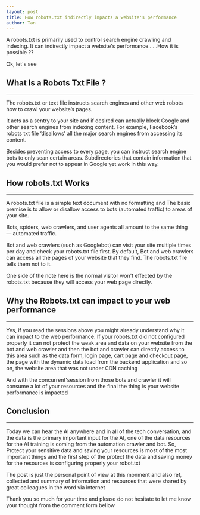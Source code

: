```yaml
---
layout: post
title: How robots.txt indirectly impacts a website's performance
author: Tan
---
```

A robots.txt is primarily used to control search engine crawling and indexing. It can indirectly impact a website's performance......How it is possible ??
 

Ok, let's see 

## What Is a Robots Txt File ? 
-----

The robots.txt or text file instructs search engines and other web robots how to crawl your website’s pages.

It acts as a sentry to your site and if desired can actually block Google and other search engines from indexing content. For example, Facebook’s robots txt file ‘disallows’ all the major search engines from accessing its content.

Besides preventing access to every page, you can instruct search engine bots to only scan certain areas. Subdirectories that contain information that you would prefer not to appear in Google yet work in this way.


##  How robots.txt Works
-----
A robots.txt file is a simple text document with no formatting and The basic premise is to allow or disallow access to bots (automated traffic) to areas of your site.

Bots, spiders, web crawlers, and user agents all amount to the same thing — automated traffic.

Bot and web crawlers (such as Googlebot) can visit your site multiple times per day and check your robots.txt file first. By default, Bot and web crawlers can access all the pages of your website that they find. The robots.txt file tells them not to it.

One side of the note here is the normal visitor won't effected by the robots.txt because they will access your web page directly.

##  Why the Robots.txt can impact to your web performance
-----

Yes, if you read the sessions above you might already understand why it can impact to the web performance. 
If your robots.txt did not configured properly it can not protect the weak area and data on your website from the bot and web crawler and then the bot and crawler can directly access to this area such as the data form, login page, cart page and checkout page, the page with the dynamic data load from the backend application and so on, the website area that was not under CDN caching  

And with the concurrent'session from those bots and crawler it will consume a lot of your resources and the final the thing is your website performance is impacted

##  Conclusion
-----

Today we can hear the AI anywhere and in all of the tech conversation, and the data is the primary important input for the AI, one of the data resources for the AI training is coming from the automation crawler and bot. So, Protect your sensitive data and saving your resources is most of the most important things and the first step of the protect the data and saving money for the resources is configuring properly your robot.txt  

The post is just the personal point of view at this monment and also ref, collected and summary of information and resources that were shared by great colleagues in the word via internet 

Thank you so much for your time and please do not hesitate to let me know your thought from the comment form bellow 

